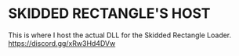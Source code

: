 # SKIDDED RECTANGLE'S HOST
This is where I host the actual DLL for the Skidded Rectangle Loader.
https://discord.gg/xRw3Hd4DVw
